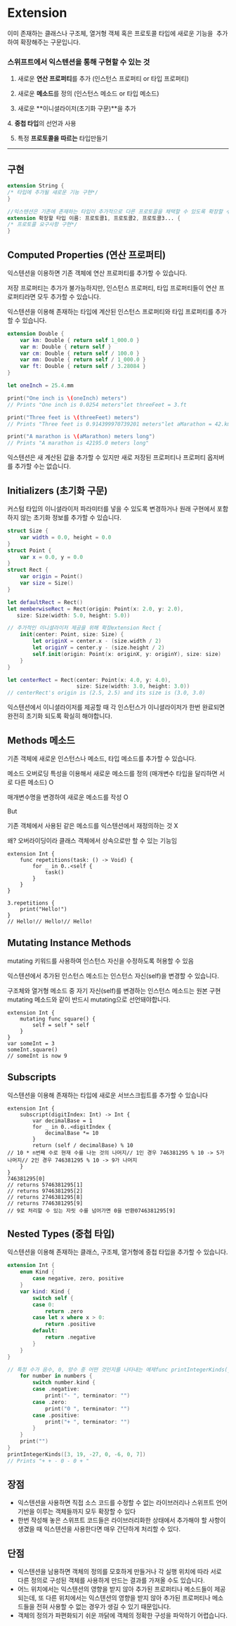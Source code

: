 # Extension
이미 존재하는 클래스나 구조체, 열거형 객체 혹은 프로토콜 타입에 새로운 기능을  추가하여 확장해주는 구문입니다.

### **스위프트에서 익스텐션을 통해 구현할 수 있는 것**

1. 새로운 **연산 프로퍼티**를 추가 (인스턴스 프로퍼티 or 타입 프로퍼티)

2. 새로운 **메소드**를 정의 (인스턴스 메소드 or 타입 메소드)

3. 새로운 **이니셜라이저(초기화 구문)**을 추가

4. **중첩 타입**의 선언과 사용

5. 특정 **프로토콜을 따르는** 타입만들기

---

## **구현**

```swift
extension String {
/* 타입에 추가될 새로운 기능 구현*/
}

//익스텐션은 기존에 존재하는 타입이 추가적으로 다른 프로토콜을 채택할 수 있도록 확장할 수도 있습니다.
extension 확장할 타입 이름: 프로토콜1, 프로토콜2, 프로토콜3... {
/* 프로토콜 요구사항 구현*/
}
```

## **Computed Properties (연산 프로퍼티)**

익스텐션을 이용하면 기존 객체에 연산 프로퍼티를 추가할 수 있습니다.

저장 프로퍼티는 추가가 불가능하지만, 인스턴스 프로퍼티, 타입 프로퍼티들이 연산 프로퍼티라면 모두 추가할 수 있습니다.

익스텐션을 이용해 존재하는 타입에 계산된 인스턴스 프로퍼티와 타입 프로퍼티를 추가할 수 있습니다.

```swift
extension Double {
    var km: Double { return self 1_000.0 }
    var m: Double { return self }
    var cm: Double { return self / 100.0 }
    var mm: Double { return self / 1_000.0 }
    var ft: Double { return self / 3.28084 }
}

let oneInch = 25.4.mm

print("One inch is \(oneInch) meters")
// Prints "One inch is 0.0254 meters"let threeFeet = 3.ft

print("Three feet is \(threeFeet) meters")
// Prints "Three feet is 0.914399970739201 meters"let aMarathon = 42.km + 195.m

print("A marathon is \(aMarathon) meters long")
// Prints "A marathon is 42195.0 meters long"
```

익스텐션은 새 계산된 값을 추가할 수 있지만 새로 저장된 프로퍼티나 프로퍼티 옵저버를 추가할 수는 없습니다.

## **lnitializers (초기화 구문)**

커스텀 타입의 이니셜라이저 파라미터를 넣을 수 있도록 변경하거나 원래 구현에서 포함하지 않는 초기화 정보를 추가할 수 있습니다.

```swift
struct Size {
    var width = 0.0, height = 0.0
}
struct Point {
    var x = 0.0, y = 0.0
}
struct Rect {
    var origin = Point()
    var size = Size()
}

let defaultRect = Rect()
let memberwiseRect = Rect(origin: Point(x: 2.0, y: 2.0),
   size: Size(width: 5.0, height: 5.0))

// 추가적인 이니셜라이저 제공을 위해 확장extension Rect {
    init(center: Point, size: Size) {
        let originX = center.x - (size.width / 2)
        let originY = center.y - (size.height / 2)
        self.init(origin: Point(x: originX, y: originY), size: size)
    }
}

let centerRect = Rect(center: Point(x: 4.0, y: 4.0),
                      size: Size(width: 3.0, height: 3.0))
// centerRect's origin is (2.5, 2.5) and its size is (3.0, 3.0)
```

익스텐션에서 이니셜라이저를 제공할 때 각 인스턴스가 이니셜라이저가 한번 완료되면 완전히 초기화 되도록 확실히 해야합니다.

## **Methods 메소드**

기존 객체에 새로운 인스턴스나 메소드, 타입 메소드를 추가할 수 있습니다.

메소드 오버로딩 특성을 이용해서 새로운 메소드를 정의 (매개변수 타입을 달리하면 서로 다른 메소드) O

매개변수명을 변경하여 새로운 메소드를 작성 O

But

기존 객체에서 사용된 같은 메소드를 익스텐션에서 재정의하는 것 X

왜? 오버라이딩이라 클래스 객체에서 상속으로만 할 수 있는 기능임

```
extension Int {
    func repetitions(task: () -> Void) {
        for _ in 0..<self {
            task()
        }
    }
}

3.repetitions {
    print("Hello!")
}
// Hello!// Hello!// Hello!
```

## **Mutating Instance Methods**

mutating 키워드를 사용하여 인스턴스 자신을 수정하도록 허용할 수 있음

익스텐션에서 추가된 인스턴스 메소드는 인스턴스 자신(self)을 변경할 수 있습니다.

구조체와 열거형 메소드 중 자기 자신(self)를 변경하는 인스턴스 메소드는 원본 구현 mutating 메소드와 같이 반드시 mutating으로 선언돼야합니다.

```
extension Int {
    mutating func square() {
        self = self * self
    }
}
var someInt = 3
someInt.square()
// someInt is now 9
```

## **Subscripts**

익스텐션을 이용해 존재하는 타입에 새로운 서브스크립트를 추가할 수 있습니다

```
extension Int {
    subscript(digitIndex: Int) -> Int {
        var decimalBase = 1
        for _ in 0..<digitIndex {
            decimalBase *= 10
        }
        return (self / decimalBase) % 10
// 10 * n번째 수로 현재 수를 나눈 것의 나머지// 1인 경우 746381295 % 10 -> 5가 나머지// 2인 경우 746381295 % 10 -> 9가 나머지
    }
}
746381295[0]
// returns 5746381295[1]
// returns 9746381295[2]
// returns 2746381295[8]
// returns 7746381295[9]
// 9로 처리할 수 있는 자릿 수를 넘어가면 0을 반환0746381295[9]
```

## **Nested Types (중첩 타입)**

익스텐션을 이용해 존재하는 클래스, 구조체, 열거형에 중첩 타입을 추가할 수 있습니다.

```swift
extension Int {
    enum Kind {
        case negative, zero, positive
    }
    var kind: Kind {
        switch self {
        case 0:
            return .zero
        case let x where x > 0:
            return .positive
        default:
            return .negative
        }
    }
}

// 특정 수가 음수, 0, 양수 중 어떤 것인지를 나타내는 예제func printIntegerKinds(_ numbers: [Int]) {
    for number in numbers {
        switch number.kind {
        case .negative:
            print("- ", terminator: "")
        case .zero:
            print("0 ", terminator: "")
        case .positive:
            print("+ ", terminator: "")
        }
    }
    print("")
}
printIntegerKinds([3, 19, -27, 0, -6, 0, 7])
// Prints "+ + - 0 - 0 + "
```

## **장점**

- 익스텐션을 사용하면 직접 소스 코드를 수정할 수 없는 라이브러리나 스위프트 언어 기반을 이루는 객체들까지 모두 확장할 수 있다
- 한번 작성해 놓은 스위프트 코드들은 라이브러리화한 상태에서 추가해야 할 사항이 생겼을 때 익스텐션을 사용한다면 매우 간단하게 처리할 수 있다.

## **단점**

- 익스텐션을 남용하면 객체의 정의를 모호하게 만들거나 각 실행 위치에 따라 서로 다른 정의로 구성된 객체를 사용하게 만드는 결과를 가져올 수도 있습니다.
- 어느 위치에서는 익스텐션의 영향을 받지 않아 추가된 프로퍼티나 메소드들이 제공되는데, 또 다른 위치에서는 익스텐션의 영향을 받지 않아 추가된 프로퍼티나 메소드들을 전혀 사용할 수 없는 경우가 생길 수 있기 때문입니다.
- 객체의 정의가 파편화되기 쉬운 까닭에 객체의 정확한 구성을 파악하기 어렵습니다.
